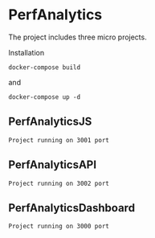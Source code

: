 # PerfAnalytics

The project includes three micro projects.

Installation

`docker-compose build`

and

`docker-compose up -d`


## PerfAnalyticsJS

`Project running on 3001 port`

## PerfAnalyticsAPI

`Project running on 3002 port`
 
## PerfAnalyticsDashboard

`Project running on 3000 port`
